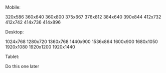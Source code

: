 Mobile:

320x586
360x640
360x800
375x667
376x812
384x640
390x844
412x732
412x742
414x736
414x896

Desktop:

1024x768
1280x720
1360x768
1440x900
1536x864
1600x900
1680x1050
1920x1080
1920x1200
1920x1440

Tablet:

Do this one later